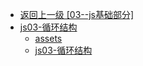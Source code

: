 - [返回上一级 [03--js基础部分]](03--js基础部分/)
- [js03-循环结构](03--js基础部分/js03-循环结构/)
  - [assets](03--js基础部分/js03-循环结构/assets/)
  - [js03-循环结构](03--js基础部分/js03-循环结构/js03-循环结构.md)
